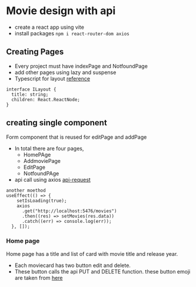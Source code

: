 # Movie design with api

- create a react app using vite
- install packages `npm i react-router-dom axios`

## Creating Pages

- Every project must have indexPage and NotfoundPage
- add other pages using lazy and suspense
- Typescript for layout [reference](https://stackoverflow.com/questions/64722861/what-typescript-type-should-react-children-be-set-to)

```
interface ILayout {
  title: string;
  children: React.ReactNode;
}
```

## creating single component

Form component that is reused for editPage and addPage

- In total there are four pages,
  - HomePAge
  - AddmoviePage
  - EditPage
  - NotfoundPAge
- api call using axios [api-request](https://www.freecodecamp.org/news/axios-react-how-to-make-get-post-and-delete-api-requests/)

```
another moethod
useEffect(() => {
    setIsLoading(true);
    axios
      .get("http://localhost:5476/movies")
      .then((res) => setMovies(res.data))
      .catch((err) => console.log(err));
  }, []);
```

### Home page

Home page has a title and list of card with movie title and release year.

- Each moviecard has two button edit and delete.
- These button calls the api PUT and DELETE function. these button emoji are taken from [here](https://github.com/sineka-mediwave/movie-node-design)
